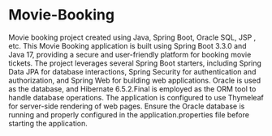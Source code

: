 # Movie-Booking
Movie booking project created using Java, Spring Boot, Oracle SQL, JSP , etc.
This Movie Booking application is built using Spring Boot 3.3.0 and Java 17, providing a secure and user-friendly platform for booking movie tickets. The project leverages several Spring Boot starters, including Spring Data JPA for database interactions, Spring Security for authentication and authorization, and Spring Web for building web applications. Oracle is used as the database, and Hibernate 6.5.2.Final is employed as the ORM tool to handle database operations. The application is configured to use Thymeleaf for server-side rendering of web pages. Ensure the Oracle database is running and properly configured in the application.properties file before starting the application.
